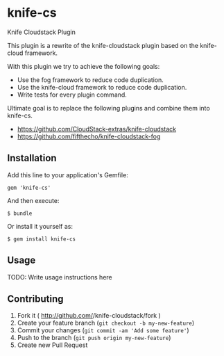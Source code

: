 knife-cs
========

Knife Cloudstack Plugin

This plugin is a rewrite of the knife-cloudstack plugin based on the knife-cloud framework.

With this plugin we try to achieve the following goals:

- Use the fog framework to reduce code duplication.
- Use the knife-cloud framework to reduce code duplication.
- Write tests for every plugin command.

Ultimate goal is to replace the following plugins and combine them into knife-cs.

- https://github.com/CloudStack-extras/knife-cloudstack
- https://github.com/fifthecho/knife-cloudstack-fog

## Installation

Add this line to your application's Gemfile:

    gem 'knife-cs'

And then execute:

    $ bundle

Or install it yourself as:

    $ gem install knife-cs

## Usage

TODO: Write usage instructions here

## Contributing

1. Fork it ( http://github.com/<my-github-username>/knife-cloudstack/fork )
2. Create your feature branch (`git checkout -b my-new-feature`)
3. Commit your changes (`git commit -am 'Add some feature'`)
4. Push to the branch (`git push origin my-new-feature`)
5. Create new Pull Request
